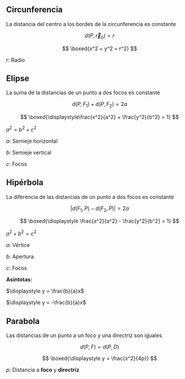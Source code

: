 ## Circunferencia

La distancia del centro a los bordes de la circunferencia es constante

$$
d(P, \vec r_0) = r
$$

$$
\boxed{x^2 + y^2 = r^2}
$$

$r$: Radio

## Elipse

La suma de la distancias de un punto a dos focos es constante

$$
d(P,F_1) + d(P,F_2) = 2a
$$

$$
\boxed{\displaystyle\frac{x^2}{a^2} + \frac{y^2}{b^2} = 1}
$$

$a^2 = b^2 + c^2$

$a$: Semieje horizontal

$b$: Semieje vertical

$c$: Focos

## Hipérbola

La diferencia de las distancias de un punto a dos focos es constante

$$
|d(F_1, P) - d(F_2,P)| = 2a
$$

$$
\boxed{\displaystyle \frac{x^2}{a^2} - \frac{y^2}{b^2} = 1}
$$

$a^2 + b^2 = c^2$

$a$: Vértice

$b$: Apertura

$c$: Focos

**Asíntotas:**

$\displaystyle y = \frac{b}{a}x$

$\displaystyle y = -\frac{b}{a}x$

## Parabola

Las distancias de un punto a un foco y una directriz son iguales

$$
d(P,F) = d(P,D)
$$

$$
\boxed{\displaystyle y = \frac{x^2}{4p}}
$$

$p$: Distancia a **foco** y **directriz**
